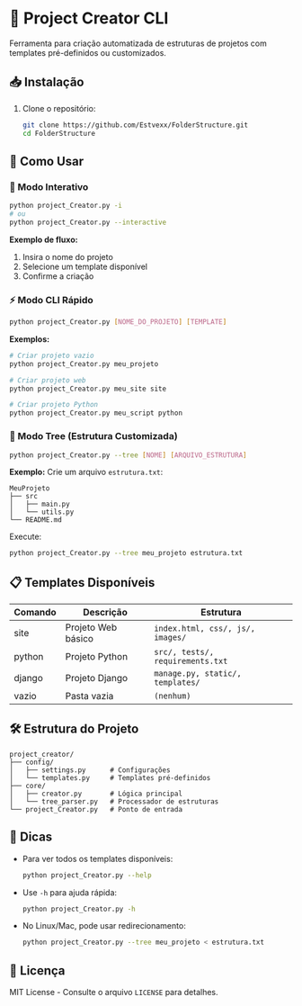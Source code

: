 # 📂 Project Creator CLI

Ferramenta para criação automatizada de estruturas de projetos com templates pré-definidos ou customizados.

## 📥 Instalação

1. Clone o repositório:
   ```bash
   git clone https://github.com/Estvexx/FolderStructure.git
   cd FolderStructure
   ```

## 🚀 Como Usar

### 🔧 Modo Interativo

```bash
python project_Creator.py -i
# ou
python project_Creator.py --interactive
```

**Exemplo de fluxo:**

1. Insira o nome do projeto
2. Selecione um template disponível
3. Confirme a criação

### ⚡ Modo CLI Rápido

```bash
python project_Creator.py [NOME_DO_PROJETO] [TEMPLATE]
```

**Exemplos:**

```bash
# Criar projeto vazio
python project_Creator.py meu_projeto

# Criar projeto web
python project_Creator.py meu_site site

# Criar projeto Python
python project_Creator.py meu_script python
```

### 🌳 Modo Tree (Estrutura Customizada)

```bash
python project_Creator.py --tree [NOME] [ARQUIVO_ESTRUTURA]
```

**Exemplo:**
Crie um arquivo `estrutura.txt`:

```
MeuProjeto
├── src
│   ├── main.py
│   └── utils.py
└── README.md
```

Execute:

```bash
python project_Creator.py --tree meu_projeto estrutura.txt
```

## 📋 Templates Disponíveis

| Comando | Descrição          | Estrutura                        |
| ------- | ------------------ | -------------------------------- |
| site    | Projeto Web básico | `index.html, css/, js/, images/` |
| python  | Projeto Python     | `src/, tests/, requirements.txt` |
| django  | Projeto Django     | `manage.py, static/, templates/` |
| vazio   | Pasta vazia        | `(nenhum)`                       |

## 🛠 Estrutura do Projeto

```
project_creator/
├── config/
│   ├── settings.py      # Configurações
│   └── templates.py     # Templates pré-definidos
├── core/
│   ├── creator.py       # Lógica principal
│   └── tree_parser.py   # Processador de estruturas
└── project_Creator.py   # Ponto de entrada
```

## 📌 Dicas

- Para ver todos os templates disponíveis:
  ```bash
  python project_Creator.py --help
  ```
- Use `-h` para ajuda rápida:
  ```bash
  python project_Creator.py -h
  ```
- No Linux/Mac, pode usar redirecionamento:
  ```bash
  python project_Creator.py --tree meu_projeto < estrutura.txt
  ```

## 📝 Licença

MIT License - Consulte o arquivo `LICENSE` para detalhes.
